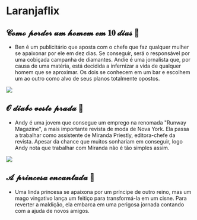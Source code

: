 # Laranjaflix

## 𝓒𝓸𝓶𝓸 𝓹𝓮𝓻𝓭𝓮𝓻 𝓾𝓶 𝓱𝓸𝓶𝓮𝓶 𝓮𝓶 𝟏𝟎 𝓭𝓲𝓪𝓼 💐

- Ben é um publicitário que aposta com o chefe que faz qualquer mulher se apaixonar por ele em dez dias. Se conseguir, será o responsável por uma cobiçada campanha de diamantes. Andie é uma jornalista que, por causa de uma matéria, está decidida a infernizar a vida de qualquer homem que se aproximar. Os dois se conhecem em um bar e escolhem um ao outro como alvo de seus planos totalmente opostos.

![](https://media1.tenor.com/m/c1dBqzoc6t8AAAAd/pose-sexy.gif)

## 𝓞 𝓭𝓲𝓪𝓫𝓸 𝓿𝓮𝓼𝓽𝓮 𝓹𝓻𝓪𝓭𝓪 🐩

- Andy é uma jovem que consegue um emprego na renomada "Runway Magazine", a mais importante revista de moda de Nova York. Ela passa a trabalhar como assistente de Miranda Priestly, editora-chefe da revista. Apesar da chance que muitos sonhariam em conseguir, logo Andy nota que trabalhar com Miranda não é tão simples assim.

![](https://media1.tenor.com/m/qb0qHeSskWYAAAAd/anne-hathaway-hair-flip.gif)

## 𝓐 𝓹𝓻𝓲𝓷𝓬𝓮𝓼𝓪 𝓮𝓷𝓬𝓪𝓷𝓽𝓪𝓭𝓪 🦢

- Uma linda princesa se apaixona por um príncipe de outro reino, mas um mago vingativo lança um feitiço para transformá-la em um cisne. Para reverter a maldição, ela embarca em uma perigosa jornada contando com a ajuda de novos amigos.

![]()
